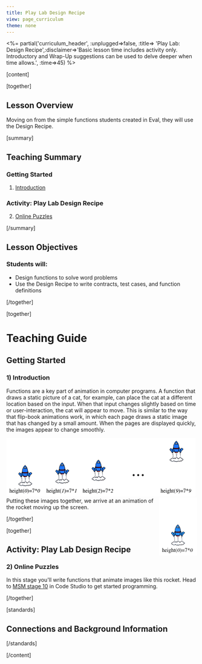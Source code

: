 ```yaml
---
title: Play Lab Design Recipe
view: page_curriculum
theme: none
---
```



<%= partial('curriculum_header', :unplugged=>false, :title=> 'Play Lab: Design Recipe',:disclaimer=>'Basic lesson time includes activity only. Introductory and Wrap-Up suggestions can be used to delve deeper when time allows.', :time=>45) %>

[content]

[together]

## Lesson Overview

Moving on from the simple functions students created in Eval, they will use the Design Recipe.

[summary]

## Teaching Summary
### **Getting Started**
 
1) [Introduction](#GetStarted)  

### **Activity: Play Lab Design Recipe**  

2) [Online Puzzles](#Activity1)

[/summary]

## Lesson Objectives 
### Students will:

- Design functions to solve word problems
- Use the Design Recipe to write contracts, test cases, and function definitions

[/together]

[together]

# Teaching Guide

## Getting Started


### <a name="GetStarted"></a> 1) Introduction

Functions are a key part of animation in computer programs. A function that draws a static picture of a cat, for example, can place the cat at a different location based on the input. When that input changes slightly based on time or user-interaction, the cat will appear to move. This is similar to the way that flip-book animations work, in which each page draws a static image that has changed by a small amount. When the pages are displayed quickly, the images appear to change smoothly.

<img src="rocket_1.png" />

<img src="rocket_2.gif" style="float:right;"/>
Putting these images together, we arrive at an animation of the rocket moving up the screen.

[/together]

[together]

## Activity: Play Lab Design Recipe
### <a name="Activity1"></a> 2) Online Puzzles

In this stage you'll write functions that animate images like this rocket. Head to [MSM stage 10](http://studio.code.org/s/msm/stage/10/puzzle/1) in Code Studio to get started programming.

[/together]


[standards]

## Connections and Background Information




[/standards]

[/content]

<link rel="stylesheet" type="text/css" href="../docs/morestyle.css"/>

